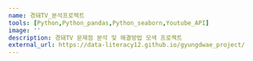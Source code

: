 ```yaml
---
name: 경돼TV_분석프로젝트
tools: [Python,Python_pandas,Python_seaborn,Youtube_API]
image: ''
description: 경돼TV 문제점 분석 및 해결방법 모색 프로젝트
external_url: https://data-literacy12.github.io/gyungdwae_project/
---
```

